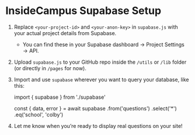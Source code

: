 # InsideCampus Supabase Setup

1. Replace `<your-project-id>` and `<your-anon-key>` in `supabase.js` with your actual project details from Supabase.
   - You can find these in your Supabase dashboard → Project Settings → API.

2. Upload `supabase.js` to your GitHub repo inside the `/utils` or `/lib` folder (or directly in `/pages` for now).

3. Import and use `supabase` wherever you want to query your database, like this:

    import { supabase } from './supabase'

    const { data, error } = await supabase
      .from('questions')
      .select('*')
      .eq('school', 'colby')


4. Let me know when you’re ready to display real questions on your site!
